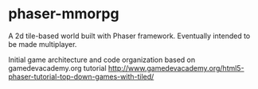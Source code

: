 phaser-mmorpg
=============

A 2d tile-based world built with Phaser framework. Eventually intended to be made multiplayer.


Initial game architecture and code organization based on gamedevacademy.org tutorial http://www.gamedevacademy.org/html5-phaser-tutorial-top-down-games-with-tiled/